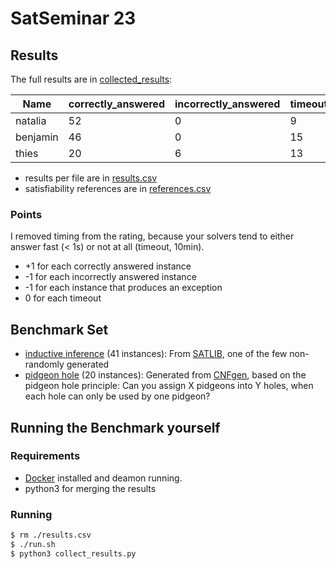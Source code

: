 # SatSeminar 23

## Results

The full results are in [collected_results](./collected_results):

| Name | correctly_answered | incorrectly_answered | timeouts | exception | points |
|-|-|-|-|-|-|
| natalia | 52 | 0 | 9 | 0 | 52 |
| benjamin | 46 | 0 | 15 | 0 | 46 |
| thies | 20 | 6 | 13 | 22 | 14 |

* results per file are in [results.csv](./results.csv)
* satisfiability references are in [references.csv](./references.csv)

### Points
I removed timing from the rating, because your solvers tend to either answer fast (< 1s) or not at all (timeout, 10min).
* +1 for each correctly answered instance
* -1 for each incorrectly answered instance
* -1 for each instance that produces an exception 
* 0 for each timeout

## Benchmark Set

* [inductive inference](./bench/inductive-inference.tar.gz) (41 instances): From [SATLIB](https://www.cs.ubc.ca/~hoos/SATLIB/benchm.html), one of the few non-randomly generated
* [pidgeon hole](./bench/php.tar.gz) (20 instances): Generated from [CNFgen](https://massimolauria.net/cnfgen/), based on the pidgeon hole principle: Can you assign X pidgeons into Y holes, when each hole can only be used by one pidgeon?

## Running the Benchmark yourself

### Requirements 
* [Docker](https://www.docker.com) installed and deamon running.
* python3 for merging the results

### Running

```bash
$ rm ./results.csv
$ ./run.sh
$ python3 collect_results.py
```
